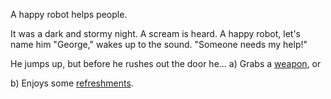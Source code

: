 A happy robot helps people.

It was a dark and stormy night.  A scream is heard.  A happy robot, let's name him "George," wakes up to the sound.
"Someone needs my help!"

He jumps up, but before he rushes out the door he...
a) Grabs a [weapon](./robot-help/robot-weapon.md), or

b) Enjoys some [refreshments](./robot-refresh/refreshments.md).